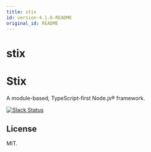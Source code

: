 ```yaml
---
title: stix
id: version-4.1.6-README
original_id: README
---
```


#  stix
Stix
====

A module-based, TypeScript-first Node.js® framework.

[![Slack Status](https://spoonx-slack.herokuapp.com/badge.svg)](https://spoonx-slack.herokuapp.com)

License
-------

MIT.
